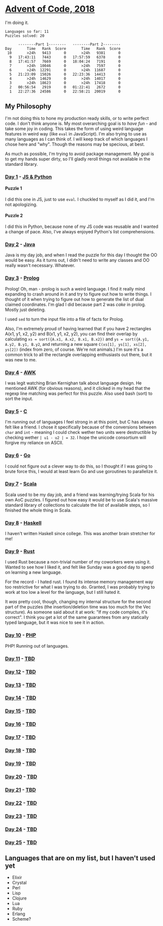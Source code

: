 # [Advent of Code, 2018](https://adventofcode.com/2018)

I'm doing it.

```
Languages so far: 11
Puzzles solved: 20

      --------Part 1--------   --------Part 2--------
Day       Time   Rank  Score       Time   Rank  Score
 10       >24h   9413      0       >24h   9381      0
  9   17:43:11   7443      0   17:57:59   6378      0
  8   17:41:57   7669      0   18:04:24   7191      0
  7       >24h  10046      0       >24h   7597      0
  6       >24h  12291      0       >24h  11687      0
  5   21:23:09  15026      0   22:23:36  14413      0
  4       >24h  14629      0       >24h  14017      0
  3       >24h  18623      0       >24h  17418      0
  2   00:56:54   2919      0   01:22:41   2672      0
  1   22:27:36  24586      0   22:58:21  20019      0
```

## My Philosophy

I'm not doing this to hone my production ready skills, or to write perfect code.  I don't 
think anyone is.  My most overarching goal is to _have fun_ - and take some joy in coding.
This takes the form of using weird language features in weird way (like `eval` in JavaScript).
I'm also trying to use as many languages as I can think of.  I will keep track of which languages
I chose here and "why".  Though the reasons may be specious, at best.

As much as possible, I'm trying to avoid package management.  My goal is to get my hands super dirty,
so I'll gladly reroll things not available in the standard library.

### [Day 1](https://adventofcode.com/2018/day/1) - [JS & Python](days/1/puzzles/)
#### Puzzle 1
I did this one in JS, just to use `eval`.  I chuckled to myself as I did it, and I'm not
apologizing.

#### Puzzle 2
I did this in Python, because none of my JS code was reusable and I wanted a change of pace.  Also,
I've always enjoyed Python's list comprehensions.

### [Day 2](https://adventofcode.com/2018/day/2) - [Java](days/2/puzzles/)
Java is my day job, and when I read the puzzle for this day I thought the OO would be easy.  As it
turns out, I didn't need to write any classes and OO really wasn't necessary.  Whatever.

### [Day 3](https://adventofcode.com/2018/day/3) - [Prolog](days/3/puzzles/)
Prolog!  Oh, man - prolog is such a weird language.  I find it really mind expanding to crash
around in it and try to figure out how to write things.  I thought of it when trying to figure out
how to generate the list of dual claimed coordinates.  I'm glad I did because part 2 was _cake_
in prolog.  Mostly just deleting.

I used `sed` to turn the input file into a file of facts for Prolog.

Also, I'm extremely proud of having learned that if you have 2 rectangles A(x1, y1, x2, y2) and
B(x1, y1, x2, y2), you can find their overlap by calculating `xs = sort({A.x1, A.x2, B.x1, B.x2})`
and `ys = sort({A.y1, A.y2, B.y1, B.y2`, and returning a new square `C(xs[1], ys[1], xs[2], ys[2])`
(index from zero, of course.  We're not animals.)  I'm sure it's a common trick to all the
rectangle overlapping enthusiasts out there, but it was new to me.

### [Day 4](https://adventofcode.com/2018/day/4) - [AWK](days/4/puzzles/)
I was legit watching Brian Kernighan talk about language design. He mentioned AWK (for obvious
reasons), and it clicked in my head that the regexp line matching was perfect for this puzzle.
Also used bash (sort) to sort the input.

### [Day 5](https://adventofcode.com/2018/day/5) - [C](days/5/puzzles/)
I'm running out of languages I feel strong in at this point, but C has always felt like a friend.
I chose it specifically because of the conversions between `char` and `int` - meaning I could check
wether two units were destructible by checking wether `| u1 - u2 | = 32`.  I hope the unicode
consortium will forgive my reliance on ASCII.

### [Day 6](https://adventofcode.com/2018/day/6) - [Go](days/6/puzzles/)
I could not figure out a clever way to do this, so I thought if I was going to brute force
this, I would at least learn Go and use goroutines to parallelize it.

### [Day 7](https://adventofcode.com/2018/day/7) - [Scala](days/7/puzzles/)
Scala used to be my day job, and a friend was learning/trying Scala for his own AoC puzzles.  I
figured out how easy it would be to use Scala's massive standard library of collections to 
calculate the list of available steps, so I finished the whole thing in Scala.

### [Day 8](https://adventofcode.com/2018/day/8) - [Haskell](days/8/puzzles/)
I haven't written Haskell since college.  This was another brain stretcher for me!

### [Day 9](https://adventofcode.com/2018/day/9) - [Rust](days/9/puzzles/)
I used Rust because a non-trivial number of my coworkers were using it.  Wanted to see how
I liked it, and felt like Sunday was a good day to spend on learning a new language.

For the record - I hated rust.  I found its intense memory management way too restrictive for what
I was trying to do.  Granted, I was probably trying to work at too low a level for the language,
but I still hated it.

It _was_ pretty cool, though, changing my internal structure for the second part of the puzzles
(the insertion/deletion time was too much for the Vec structure).  As someone said about it at
work: "If my code compiles, it's correct".  I think you get a lot of the same guarantees from any
statically typed language, but it was nice to see it in action.

### [Day 10](https://adventofcode.com/2018/day/10) - [PHP](days/10/puzzles/)
PHP!  Running out of languages.

### [Day 11](https://adventofcode.com/2018/day/11) - [TBD](days/11/puzzles/)
### [Day 12](https://adventofcode.com/2018/day/12) - [TBD](days/12/puzzles/)
### [Day 13](https://adventofcode.com/2018/day/13) - [TBD](days/13/puzzles/)
### [Day 14](https://adventofcode.com/2018/day/14) - [TBD](days/14/puzzles/)
### [Day 15](https://adventofcode.com/2018/day/15) - [TBD](days/15/puzzles/)
### [Day 16](https://adventofcode.com/2018/day/16) - [TBD](days/16/puzzles/)
### [Day 17](https://adventofcode.com/2018/day/17) - [TBD](days/17/puzzles/)
### [Day 18](https://adventofcode.com/2018/day/18) - [TBD](days/18/puzzles/)
### [Day 19](https://adventofcode.com/2018/day/19) - [TBD](days/19/puzzles/)
### [Day 20](https://adventofcode.com/2018/day/20) - [TBD](days/20/puzzles/)
### [Day 21](https://adventofcode.com/2018/day/21) - [TBD](days/21/puzzles/)
### [Day 22](https://adventofcode.com/2018/day/22) - [TBD](days/22/puzzles/)
### [Day 23](https://adventofcode.com/2018/day/23) - [TBD](days/23/puzzles/)
### [Day 24](https://adventofcode.com/2018/day/24) - [TBD](days/24/puzzles/)
### [Day 25](https://adventofcode.com/2018/day/25) - [TBD](days/25/puzzles/)

## Languages that are on my list, but I haven't used yet
- Elixir
- Crystal
- Perl
- Lisp
- Clojure
- Lua
- Ruby
- Erlang
- Scheme?
